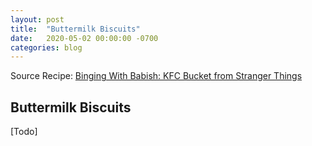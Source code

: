 ```yaml
---
layout: post
title:  "Buttermilk Biscuits"
date:   2020-05-02 00:00:00 -0700
categories: blog
---
```


Source Recipe: [Binging With Babish: KFC Bucket from Stranger Things](https://www.bingingwithbabish.com/recipes/kfcmeal)


Buttermilk Biscuits
-
[Todo]